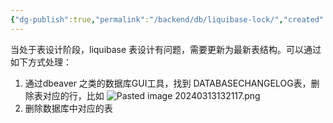 ```yaml
---
{"dg-publish":true,"permalink":"/backend/db/liquibase-lock/","created":"2024-04-10T17:36:40.000+08:00","updated":"2024-04-10T17:36:40.000+08:00"}
---
```


当处于表设计阶段，liquibase 表设计有问题，需要更新为最新表结构。可以通过如下方式处理：
1. 通过dbeaver 之类的数据库GUI工具，找到 DATABASECHANGELOG表，删除表对应的行，比如
![Pasted image 20240313132117.png](/img/user/attachments/Pasted%20image%2020240313132117.png)
2. 删除数据库中对应的表
